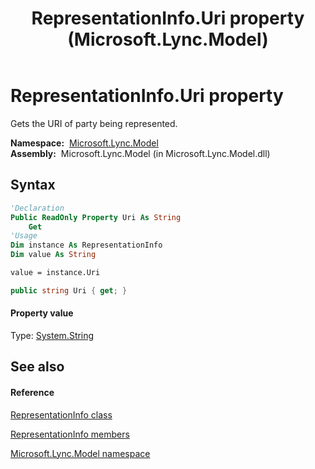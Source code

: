 ﻿---
title: RepresentationInfo.Uri property  (Microsoft.Lync.Model)
TOCTitle: 'Uri property '
ms:assetid: P:Microsoft.Lync.Model.RepresentationInfo.Uri_DI_3_UC_OCS14MrefLyncWPF
ms:mtpsurl: https://msdn.microsoft.com/en-us/library/microsoft.lync.model.representationinfo.uri_di_3_uc_ocs14mreflyncwpf(v=office.15)
ms:contentKeyID: 48601545
ms.date: 07/28/2014
mtps_version: v=office.15
f1_keywords:
- Microsoft.Lync.Model.RepresentationInfo.Uri
dev_langs:
- CSharp
- JScript
- VB
- other
---

# RepresentationInfo.Uri property

Gets the URI of party being represented.

**Namespace:**  [Microsoft.Lync.Model](microsoft-lync-model-namespace_2.md)  
**Assembly:**  Microsoft.Lync.Model (in Microsoft.Lync.Model.dll)

## Syntax

``` vb
'Declaration
Public ReadOnly Property Uri As String
    Get
'Usage
Dim instance As RepresentationInfo
Dim value As String

value = instance.Uri
```

``` csharp
public string Uri { get; }
```

#### Property value

Type: [System.String](http://msdn2.microsoft.com/en-us/library/s1wwdcbf)  

## See also

#### Reference

[RepresentationInfo class](representationinfo-class-microsoft-lync-model_2.md)

[RepresentationInfo members](representationinfo-members-microsoft-lync-model_2.md)

[Microsoft.Lync.Model namespace](microsoft-lync-model-namespace_2.md)

